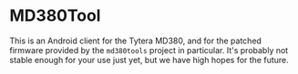 # MD380Tool

This is an Android client for the Tytera MD380, and for the patched
firmware provided by the `md380tools` project in particular.  It's
probably not stable enough for your use just yet, but we have high
hopes for the future.


